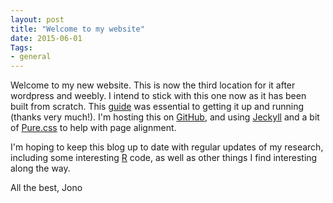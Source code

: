 ```yaml
---
layout: post
title: "Welcome to my website"
date: 2015-06-01
Tags: 
- general
---
```


Welcome to my new website. This is now the third location for it after wordpress and weebly. I intend to stick with this one now as it has been built from scratch. This [guide](http://jmcglone.com/guides/github-pages/) was essential to getting it up and running (thanks very much!). I'm hosting this on [GitHub](https://github.com), and using [Jeckyll](http://jekyllrb.com/) and a bit of [Pure.css](http://purecss.io/) to help with page alignment. 

I'm hoping to keep this blog up to date with regular updates of my research, including some interesting [R](http://cran.r-project.org/) code, as well as other things I find interesting along the way. 

All the best, 
Jono
